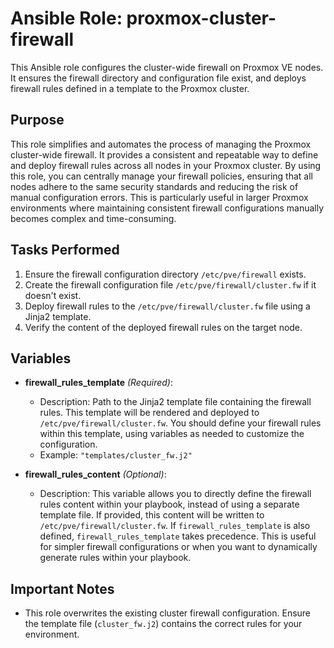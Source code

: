 # Ansible Role: proxmox-cluster-firewall

This Ansible role configures the cluster-wide firewall on Proxmox VE nodes. It ensures the firewall directory and configuration file exist, and deploys firewall rules defined in a template to the Proxmox cluster.

## Purpose

This role simplifies and automates the process of managing the Proxmox cluster-wide firewall.  It provides a consistent and repeatable way to define and deploy firewall rules across all nodes in your Proxmox cluster. By using this role, you can centrally manage your firewall policies, ensuring that all nodes adhere to the same security standards and reducing the risk of manual configuration errors. This is particularly useful in larger Proxmox environments where maintaining consistent firewall configurations manually becomes complex and time-consuming.

## Tasks Performed

1. Ensure the firewall configuration directory `/etc/pve/firewall` exists.
2. Create the firewall configuration file `/etc/pve/firewall/cluster.fw` if it doesn't exist.
3. Deploy firewall rules to the `/etc/pve/firewall/cluster.fw` file using a Jinja2 template.
4. Verify the content of the deployed firewall rules on the target node.

## Variables

*   **firewall_rules_template** *(Required)*:
    *   Description: Path to the Jinja2 template file containing the firewall rules. This template will be rendered and deployed to `/etc/pve/firewall/cluster.fw`. You should define your firewall rules within this template, using variables as needed to customize the configuration.
    *   Example: `"templates/cluster_fw.j2"`

*   **firewall_rules_content** *(Optional)*:
    *   Description:  This variable allows you to directly define the firewall rules content within your playbook, instead of using a separate template file. If provided, this content will be written to `/etc/pve/firewall/cluster.fw`. If `firewall_rules_template` is also defined, `firewall_rules_template` takes precedence. This is useful for simpler firewall configurations or when you want to dynamically generate rules within your playbook.

## Important Notes

*   This role overwrites the existing cluster firewall configuration.  Ensure the template file (`cluster_fw.j2`) contains the correct rules for your environment.